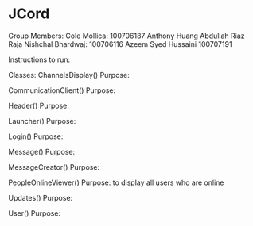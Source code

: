 # JCord

Group Members: Cole Mollica: 100706187
               Anthony Huang
               Abdullah Riaz Raja
               Nishchal Bhardwaj: 100706116
               Azeem Syed Hussaini 100707191

Instructions to run:




Classes:
ChannelsDisplay()
Purpose:

CommunicationClient()
Purpose:

Header()
Purpose:

Launcher()
Purpose:

Login()
Purpose:

Message()
Purpose:

MessageCreator()
Purpose:

PeopleOnlineViewer()
Purpose: to display all users who are online 

Updates()
Purpose:

User()
Purpose:



